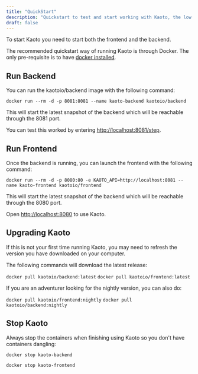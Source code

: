 ```yaml
---
title: "QuickStart"
description: "Quickstart to test and start working with Kaoto, the low code and no code integration orchestration tool."
draft: false
---
```


To start Kaoto you need to start both the frontend and the backend. 

The recommended quickstart way of running Kaoto is through Docker. The only pre-requisite is to have [docker installed](https://docs.docker.com/get-docker/).

## Run Backend

You can run the kaotoio/backend image with the following command:

`docker run --rm -d -p 8081:8081 --name kaoto-backend kaotoio/backend`

This will start the latest snapshot of the backend which will be reachable through the 8081 port.

You can test this worked by entering [http://localhost:8081/step](http://localhost:8081/step).

## Run Frontend

Once the backend is running, you can launch the frontend with the following command:

`docker run --rm -d -p 8080:80 -e KAOTO_API=http://localhost:8081 --name kaoto-frontend kaotoio/frontend`

This will start the latest snapshot of the backend which will be reachable through the 8080 port.

Open [http://localhost:8080](http://localhost:8080) to use Kaoto.

## Upgrading Kaoto

If this is not your first time running Kaoto, you may need to refresh the version you have downloaded on your computer. 

The following commands will download the latest release:

`docker pull kaotoio/backend:latest`
`docker pull kaotoio/frontend:latest`

If you are an adventurer looking for the nightly version, you can also do:

`docker pull kaotoio/frontend:nightly`
`docker pull kaotoio/backend:nightly`

## Stop Kaoto

Always stop the containers when finishing using Kaoto so you don't have containers dangling:

`docker stop kaoto-backend`

`docker stop kaoto-frontend`

